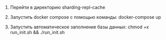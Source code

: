 1. Перейти в директорию sharding-repl-cache

2. Запустить docker compose с помощью команды:
docker-compose up 

3. Запустить автоматическое заполнение базы данных:
chmod +x run_init.sh && ./run_init.sh


